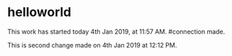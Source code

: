 # helloworld   
This work has started today 4th Jan 2019, at 11:57 AM.
#connection made.

This is second change made on 4th Jan 2019 at 12:12 PM.
